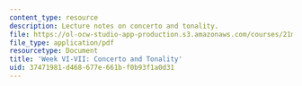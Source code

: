 ```yaml
---
content_type: resource
description: Lecture notes on concerto and tonality.
file: https://ol-ocw-studio-app-production.s3.amazonaws.com/courses/21m-235-monteverdi-to-mozart-1600-1800-fall-2013/37471981d468677e661bf0b93f1a0d31_MIT21M_235_F13_week_VII_Con.pdf
file_type: application/pdf
resourcetype: Document
title: 'Week VI-VII: Concerto and Tonality'
uid: 37471981-d468-677e-661b-f0b93f1a0d31
---
```

